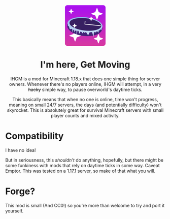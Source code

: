 <div align="center">

<img alt="Icon of a clock being frozen up" src="src/main/resources/assets/ihgm/icon.png" width="128">

# I'm here, Get Moving

IHGM is a mod for Minecraft 1.18.x that does one simple thing for server owners.
Whenever there's no players online, IHGM will attempt, in a very ~~hacky~~ simple way,
to pause overworld's daytime ticks.

This basically means that when no one is online, time won't progress, meaning on small
24/7 servers, the days (and potentially difficulty) won't skyrocket. This is absolutely
great for survival Minecraft servers with small player counts and mixed activity.

</div>

# Compatibility
I have no idea!

But in seriousness, this *shouldn't* do anything, hopefully, but there might be some funkiness
with mods that rely on daytime ticks in some way. Caveat Emptor. This was tested on a 1.17.1 server,
so make of that what you will.

# Forge?
This mod is small (And CC0!) so you're more than welcome to
try and port it yourself.
